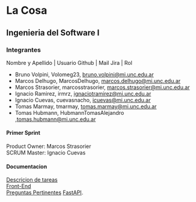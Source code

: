 # La Cosa
## Ingenieria del Software I

### Integrantes

Nombre y Apellido | Usuario Github | Mail Jira | Rol

- Bruno Volpini, Volomeg23, bruno.volpini@mi.unc.edu.ar
- Marcos Delhugo, MarcosDelhugo, marcos.delhugo@mi.unc.edu.ar
- Marcos Strasorier, marcosstrasorier, marcos.strasorier@mi.unc.edu.ar
- Ignacio Ramirez, irmrz, ignaciotramirez@mi.unc.edu.ar
- Ignacio Cuevas, cuevasnacho, icuevas@mi.unc.edu.ar
- Tomas Marmay, tmarmay, tomas.marmay@mi.unc.edu.ar
- Tomas Hubmann, HubmannTomasAlejandro ,tomas.hubmann@mi.unc.edu.ar

#### Primer Sprint
Product Owner: Marcos Strasorier  
SCRUM Master: Ignacio Cuevas

#### Documentacion 
[Descricion de tareas](https://docs.google.com/document/d/1yaT5ehNTlyQsrAsdwD0wDjCCZYnnLdfWiQRghbaUVJ8/edit?usp=sharing)  
[Front-End](https://docs.google.com/document/d/1eWJquCqwPrM_vrPEykkix5NLm3n92V1xVEOsFFc3wcE/edit?usp=sharing)  
[Preguntas Pertinentes](https://docs.google.com/document/d/1fX02lkKujGKvnqRw1EOlAYpgrj5wy6cFJQEnu2aq5cY/edit)
[FastAPI](https://fastapi.tiangolo.com/tutorial/first-steps/).
